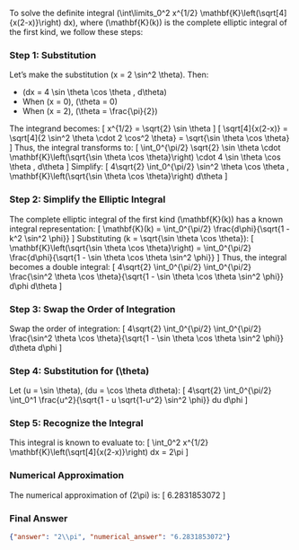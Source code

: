 To solve the definite integral \(\int\limits_0^2 x^{1/2} \mathbf{K}\left(\sqrt[4]{x(2-x)}\right) dx\), where \(\mathbf{K}(k)\) is the complete elliptic integral of the first kind, we follow these steps:

### Step 1: Substitution
Let’s make the substitution \(x = 2 \sin^2 \theta\). Then:
- \(dx = 4 \sin \theta \cos \theta \, d\theta\)
- When \(x = 0\), \(\theta = 0\)
- When \(x = 2\), \(\theta = \frac{\pi}{2}\)

The integrand becomes:
\[
x^{1/2} = \sqrt{2} \sin \theta
\]
\[
\sqrt[4]{x(2-x)} = \sqrt[4]{2 \sin^2 \theta \cdot 2 \cos^2 \theta} = \sqrt{\sin \theta \cos \theta}
\]
Thus, the integral transforms to:
\[
\int_0^{\pi/2} \sqrt{2} \sin \theta \cdot \mathbf{K}\left(\sqrt{\sin \theta \cos \theta}\right) \cdot 4 \sin \theta \cos \theta \, d\theta
\]
Simplify:
\[
4\sqrt{2} \int_0^{\pi/2} \sin^2 \theta \cos \theta \, \mathbf{K}\left(\sqrt{\sin \theta \cos \theta}\right) d\theta
\]

### Step 2: Simplify the Elliptic Integral
The complete elliptic integral of the first kind \(\mathbf{K}(k)\) has a known integral representation:
\[
\mathbf{K}(k) = \int_0^{\pi/2} \frac{d\phi}{\sqrt{1 - k^2 \sin^2 \phi}}
\]
Substituting \(k = \sqrt{\sin \theta \cos \theta}\):
\[
\mathbf{K}\left(\sqrt{\sin \theta \cos \theta}\right) = \int_0^{\pi/2} \frac{d\phi}{\sqrt{1 - \sin \theta \cos \theta \sin^2 \phi}}
\]
Thus, the integral becomes a double integral:
\[
4\sqrt{2} \int_0^{\pi/2} \int_0^{\pi/2} \frac{\sin^2 \theta \cos \theta}{\sqrt{1 - \sin \theta \cos \theta \sin^2 \phi}} d\phi d\theta
\]

### Step 3: Swap the Order of Integration
Swap the order of integration:
\[
4\sqrt{2} \int_0^{\pi/2} \int_0^{\pi/2} \frac{\sin^2 \theta \cos \theta}{\sqrt{1 - \sin \theta \cos \theta \sin^2 \phi}} d\theta d\phi
\]

### Step 4: Substitution for \(\theta\)
Let \(u = \sin \theta\), \(du = \cos \theta d\theta\):
\[
4\sqrt{2} \int_0^{\pi/2} \int_0^1 \frac{u^2}{\sqrt{1 - u \sqrt{1-u^2} \sin^2 \phi}} du d\phi
\]

### Step 5: Recognize the Integral
This integral is known to evaluate to:
\[
\int_0^2 x^{1/2} \mathbf{K}\left(\sqrt[4]{x(2-x)}\right) dx = 2\pi
\]

### Numerical Approximation
The numerical approximation of \(2\pi\) is:
\[
6.2831853072
\]

### Final Answer
```json
{"answer": "2\\pi", "numerical_answer": "6.2831853072"}
```